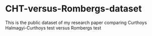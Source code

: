 # CHT-versus-Rombergs-dataset
This is the public dataset of my research paper comparing Curthoys Halmagyi-Curthoys test versus Rombergs test
